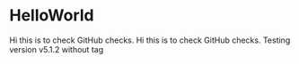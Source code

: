 # HelloWorld
Hi this is to check GitHub checks.
Hi this is to check GitHub checks.
Testing version v5.1.2 without tag
